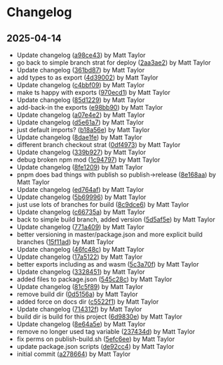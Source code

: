 # Changelog


## 2025-04-14
- Update changelog ([a98ce43](https://github.com/mjt-games/core-module-2025/commit/a98ce4301c54209f250084e198817621f99ca3ce)) by Matt Taylor
- go back to simple branch strat for deploy ([2aa3ae2](https://github.com/mjt-games/core-module-2025/commit/2aa3ae24472529a55c1bfe7bba63ce1f47ec58ad)) by Matt Taylor
- Update changelog ([361bd87](https://github.com/mjt-games/core-module-2025/commit/361bd876c355a8945850e41f2cdd3f502ea1cff2)) by Matt Taylor
- add types to as export ([4d39002](https://github.com/mjt-games/core-module-2025/commit/4d39002599fe64247f182dd849d5ac44b99517c2)) by Matt Taylor
- Update changelog ([c4bbf09](https://github.com/mjt-games/core-module-2025/commit/c4bbf09d0949ffac3c10453d298de2584b73dc9e)) by Matt Taylor
- make ts happy with exports ([970ecd1](https://github.com/mjt-games/core-module-2025/commit/970ecd14f6a731aee32f045cb5d099be39c8e11e)) by Matt Taylor
- Update changelog ([85d1229](https://github.com/mjt-games/core-module-2025/commit/85d12298866c15272a0149acf2b8bd2ba60a56aa)) by Matt Taylor
- add-back-in the exports ([e98bb90](https://github.com/mjt-games/core-module-2025/commit/e98bb90baca8ba7658ac6e72b08f0d8342f694ab)) by Matt Taylor
- Update changelog ([a07e4e2](https://github.com/mjt-games/core-module-2025/commit/a07e4e203b276b9ea1287c4d17ae5b2e769d37dd)) by Matt Taylor
- Update changelog ([d5e61a7](https://github.com/mjt-games/core-module-2025/commit/d5e61a730df96d57ad7aafd8d30496f74e88b78a)) by Matt Taylor
- just default imports? ([b18a56e](https://github.com/mjt-games/core-module-2025/commit/b18a56e969926b7bcb2bdb2c8fec0bd5986b3051)) by Matt Taylor
- Update changelog ([8dae1fe](https://github.com/mjt-games/core-module-2025/commit/8dae1feee7e00931b97ec30b5b0366cc40a262c7)) by Matt Taylor
- different branch checkout strat ([0df4973](https://github.com/mjt-games/core-module-2025/commit/0df4973bebceb8a5f76799fb2274bf50808dce6d)) by Matt Taylor
- Update changelog ([339b927](https://github.com/mjt-games/core-module-2025/commit/339b927e3db288b3584ebcc4c9c8ba240ad50715)) by Matt Taylor
- debug broken npm mod ([1c94797](https://github.com/mjt-games/core-module-2025/commit/1c947975c5907b739324e336a63736f724bb00e3)) by Matt Taylor
- Update changelog ([8fe1209](https://github.com/mjt-games/core-module-2025/commit/8fe120963b2a68680daaf25167245ee8ef3aeb76)) by Matt Taylor
- pnpm does bad things with publish so publish->release ([8e168aa](https://github.com/mjt-games/core-module-2025/commit/8e168aaac1bebf021e093eee7dde8fbb92d26cf4)) by Matt Taylor
- Update changelog ([ed764af](https://github.com/mjt-games/core-module-2025/commit/ed764af78a9e9ba4365de9445c7d3ce8127ac883)) by Matt Taylor
- Update changelog ([5b69996](https://github.com/mjt-games/core-module-2025/commit/5b6999616a9e7ebb378b2f46755d5c20b49fa722)) by Matt Taylor
- just use lots of branches for build ([8c9dce6](https://github.com/mjt-games/core-module-2025/commit/8c9dce6a189052e70ad452510a94061ddbbef2a3)) by Matt Taylor
- Update changelog ([c66735a](https://github.com/mjt-games/core-module-2025/commit/c66735a52182b0eabfe81a062857a4e7d744b58c)) by Matt Taylor
- back to simple build branch, added version ([5d5af5e](https://github.com/mjt-games/core-module-2025/commit/5d5af5ed72dd14a998498e0c629a21872cb91d5c)) by Matt Taylor
- Update changelog ([771a409](https://github.com/mjt-games/core-module-2025/commit/771a409f82585fef5afe4aacab02ef02c88bb8d9)) by Matt Taylor
- better versioning in master/package.json and more explicit build branches ([15f11ad](https://github.com/mjt-games/core-module-2025/commit/15f11ad3c84074c636aa692999612d2bfdd5af18)) by Matt Taylor
- Update changelog ([46fc48c](https://github.com/mjt-games/core-module-2025/commit/46fc48c0c6eac37409a90127cb6b00421e87f546)) by Matt Taylor
- Update changelog ([17a5122](https://github.com/mjt-games/core-module-2025/commit/17a5122f53c4e28ac9b9e9c91bb787004bab4ed2)) by Matt Taylor
- better exports including as and wasm ([5c3a70f](https://github.com/mjt-games/core-module-2025/commit/5c3a70f8928b7bc86c0d8d5efc2207a271d086d2)) by Matt Taylor
- Update changelog ([3328451](https://github.com/mjt-games/core-module-2025/commit/3328451d12a7a5a04e1822dc4c4d84a9b490bcef)) by Matt Taylor
- added files to package.json ([545c28c](https://github.com/mjt-games/core-module-2025/commit/545c28cc54c9d6db36b63726298637b949dcca5d)) by Matt Taylor
- Update changelog ([81c5f89](https://github.com/mjt-games/core-module-2025/commit/81c5f89ec9cfa52a54b496fe2c2a3a67ced17a31)) by Matt Taylor
- remove build dir ([0d5156a](https://github.com/mjt-games/core-module-2025/commit/0d5156ac534fd09f260c70447b5ae9e71d375412)) by Matt Taylor
- added force on docs dir ([c5522f1](https://github.com/mjt-games/core-module-2025/commit/c5522f15c1cb9fb375f177f0ac3966c094856099)) by Matt Taylor
- Update changelog ([714312f](https://github.com/mjt-games/core-module-2025/commit/714312f1869ea31f9c687749ea6bb93078225ce8)) by Matt Taylor
- build dir is build for this project ([6d9830e](https://github.com/mjt-games/core-module-2025/commit/6d9830e67c1b602b00b728f48896dd018c4af7a1)) by Matt Taylor
- Update changelog ([8e64a5e](https://github.com/mjt-games/core-module-2025/commit/8e64a5e56bc9e3d4762baf7adea75f7c33395552)) by Matt Taylor
- remove no longer used tag variable ([237434d](https://github.com/mjt-games/core-module-2025/commit/237434de54652b58448dcb80f626ee44b7c2de50)) by Matt Taylor
- fix perms on publish-build.sh ([5efc6ee](https://github.com/mjt-games/core-module-2025/commit/5efc6eeab12fad532bb4577af6d618656ff7b6dd)) by Matt Taylor
- update package.json scripts ([de92cc4](https://github.com/mjt-games/core-module-2025/commit/de92cc4db566644c8a2b07074864e9bd9c90db17)) by Matt Taylor
- initial commit ([a278664](https://github.com/mjt-games/core-module-2025/commit/a278664f5023020f0d10c8be04593fa55c36d844)) by Matt Taylor

